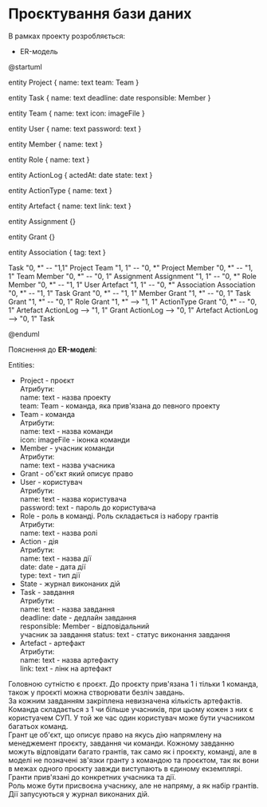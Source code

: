 # Проєктування бази даних

В рамках проекту розробляється: 

- ER-модель

@startuml

entity Project {
    name: text
    team: Team
}

entity Task {
    name: text
    deadline: date
    responsible: Member
}

entity Team {
    name: text
    icon: imageFile
}

entity User {
    name: text
    password: text
}

entity Member {
    name: text
}

entity Role {
    name: text
}

entity ActionLog {
    actedAt: date
    state: text
}

entity ActionType {
    name: text
}

entity Artefact {
    name: text
    link: text
}

entity Assignment {}

entity Grant {}

entity Association {
    tag: text
}


Task "0, *" -- "1,1" Project
Team "1, 1" -- "0, *" Project
Member "0, *" -- "1, 1" Team
Member "0, *" -- "0, 1" Assignment
Assignment "1, 1" -- "0, *" Role
Member "0, *" -- "1, 1" User
Artefact "1, 1" -- "0, *" Association
Association "0, *" -- "1, 1" Task
Grant "0, *" -- "1, 1" Member
Grant "1, *" -- "0, 1" Task
Grant "1, *" -- "0, 1" Role
Grant "1, *" --> "1, 1" ActionType
Grant "0, *" -- "0, 1" Artefact
ActionLog --> "1, 1" Grant
ActionLog --> "0, 1" Artefact
ActionLog --> "0, 1" Task


@enduml

Пояснення до **ER-моделі**:

Entities:
- Project - проєкт<br>
    Атрибути:<br>
        name: text - назва проекту<br>
        team: Team - команда, яка прив'язана до певного проекту<br>
- Team - команда<br>
    Атрибути:<br>
        name: text - назва команди<br>
        icon: imageFile - іконка команди<br>
- Member - учасник команди<br>
    Атрибути:<br>
        name: text - назва учасника<br>
- Grant - об'єкт який описує право<br>
- User - користувач<br>
        Атрибути:<br>
            name: text - назва користувача<br>
            password: text - пароль до користувача<br>
- Role - роль в команді. Роль складається із набору грантів<br>
    Атрибути:<br>
        name: text - назва ролі<br>
- Action - дія<br>
    Атрибути:<br>
        name: text - назва дії<br>
        date: date - дата дії<br>
        type: text - тип дії<br>
- State - журнал виконаних дій<br>
- Task - завдання<br>
    Атрибути:<br>
        name: text - назва завдання<br>
        deadline: date - дедлайн завдання<br>
        responsible: Member - відповідальний<br>учасник за завдання
        status: text - статус виконання завдання<br>
- Artefact - артефакт<br>
    Атрибути:<br>
        name: text - назва артефакту<br>
        link: text - лінк на артефакт<br>

Головною сутністю є проєкт. До проєкту прив'язана 1 і тільки 1 команда, також у проєкті можна створювати безліч завдань.<br>
За кожним завданням закріплена невизначена кількість артефактів.<br>
Команда складається з 1 чи більше учасників, при цьому кожен з них є користуачем СУП. У той же час один користувач може бути учасником багатьох команд.<br>
Грант це об'єкт, що описує право на якусь дію напрямлену на менеджемент проєкту, завдання чи команди. Кожному завданню можуть відповідати багато грантів, так само як і проєкту, команді, але в моделі не позначені зв'язки гранту з командою та проєктом, так як вони в межах одного проєкту завжди виступають в єдиному екземплярі. Гранти прив'язані до конкретних учасника та дії.<br>
Роль може бути присвоєна учаснику, але не напряму, а як набір грантів.<br>
Дії запусуються у журнал виконаних дій.



